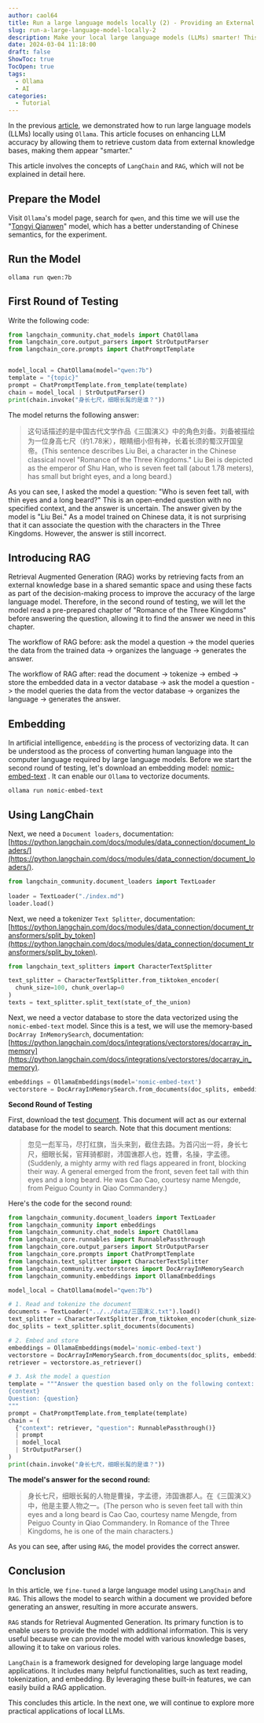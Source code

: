 ```yaml
---
author: caol64
title: Run a large language models locally (2) - Providing an External Knowledge Base to the Model
slug: run-a-large-language-model-locally-2
description: Make your local large language models (LLMs) smarter! This guide shows how to use LangChain and RAG to let them retrieve data from external knowledge bases, improving answer accuracy.
date: 2024-03-04 11:18:00
draft: false
ShowToc: true
TocOpen: true
tags:
  - Ollama
  - AI
categories:
  - Tutorial
---
```

In the previous [article](https://babyno.top/en/posts/2024/02/running-a-large-language-model-locally/), we demonstrated how to run large language models (LLMs) locally using `Ollama`. This article focuses on enhancing LLM accuracy by allowing them to retrieve custom data from external knowledge bases, making them appear "smarter."

This article involves the concepts of `LangChain` and `RAG`, which will not be explained in detail here.

## Prepare the Model

Visit `Ollama`'s model page, search for `qwen`, and this time we will use the "[Tongyi Qianwen](https://ollama.com/library/qwen:7b)" model, which has a better understanding of Chinese semantics, for the experiment.

## Run the Model

```shell
ollama run qwen:7b
```

## First Round of Testing

Write the following code:

```python
from langchain_community.chat_models import ChatOllama
from langchain_core.output_parsers import StrOutputParser
from langchain_core.prompts import ChatPromptTemplate


model_local = ChatOllama(model="qwen:7b")
template = "{topic}"
prompt = ChatPromptTemplate.from_template(template)
chain = model_local | StrOutputParser()
print(chain.invoke("身长七尺，细眼长髯的是谁？"))
```

The model returns the following answer:

> 这句话描述的是中国古代文学作品《三国演义》中的角色刘备。刘备被描绘为一位身高七尺（约1.78米），眼睛细小但有神，长着长须的蜀汉开国皇帝。(This sentence describes Liu Bei, a character in the Chinese classical novel "Romance of the Three Kingdoms." Liu Bei is depicted as the emperor of Shu Han, who is seven feet tall (about 1.78 meters), has small but bright eyes, and a long beard.)

As you can see, I asked the model a question: "Who is seven feet tall, with thin eyes and a long beard?" This is an open-ended question with no specified context, and the answer is uncertain. The answer given by the model is "Liu Bei." As a model trained on Chinese data, it is not surprising that it can associate the question with the characters in the Three Kingdoms. However, the answer is still incorrect.

## Introducing RAG

Retrieval Augmented Generation (RAG) works by retrieving facts from an external knowledge base in a shared semantic space and using these facts as part of the decision-making process to improve the accuracy of the large language model. Therefore, in the second round of testing, we will let the model read a pre-prepared chapter of "Romance of the Three Kingdoms" before answering the question, allowing it to find the answer we need in this chapter.

The workflow of RAG before: ask the model a question -> the model queries the data from the trained data -> organizes the language -> generates the answer.

The workflow of RAG after: read the document -> tokenize -> embed -> store the embedded data in a vector database -> ask the model a question -> the model queries the data from the vector database -> organizes the language -> generates the answer.

## Embedding

In artificial intelligence, `embedding` is the process of vectorizing data. It can be understood as the process of converting human language into the computer language required by large language models. Before we start the second round of testing, let's download an embedding model: [nomic-embed-text](https://ollama.com/library/nomic-embed-text) . It can enable our `Ollama` to vectorize documents.

```shell
ollama run nomic-embed-text
```

## Using LangChain

Next, we need a `Document loaders`, documentation: [https://python.langchain.com/docs/modules/data_connection/document_loaders/](https://python.langchain.com/docs/modules/data_connection/document_loaders/).

```python
from langchain_community.document_loaders import TextLoader  
  
loader = TextLoader("./index.md")  
loader.load()
```

Next, we need a tokenizer `Text Splitter`, documentation: [https://python.langchain.com/docs/modules/data_connection/document_transformers/split_by_token](https://python.langchain.com/docs/modules/data_connection/document_transformers/split_by_token).

```python
from langchain_text_splitters import CharacterTextSplitter

text_splitter = CharacterTextSplitter.from_tiktoken_encoder(
  chunk_size=100, chunk_overlap=0
)
texts = text_splitter.split_text(state_of_the_union)
```

Next, we need a vector database to store the data vectorized using the `nomic-embed-text` model. Since this is a test, we will use the memory-based `DocArray InMemorySearch`, documentation: [https://python.langchain.com/docs/integrations/vectorstores/docarray_in_memory](https://python.langchain.com/docs/integrations/vectorstores/docarray_in_memory).

```python
embeddings = OllamaEmbeddings(model='nomic-embed-text')
vectorstore = DocArrayInMemorySearch.from_documents(doc_splits, embeddings)
```

**Second Round of Testing**

First, download the test [document](http://babyno.top/data/%E4%B8%89%E5%9B%BD%E6%BC%94%E4%B9%89.txt). This document will act as our external database for the model to search. Note that this document mentions:

> 忽见一彪军马，尽打红旗，当头来到，截住去路。为首闪出一将，身长七尺，细眼长髯，官拜骑都尉，沛国谯郡人也，姓曹，名操，字孟德。 (Suddenly, a mighty army with red flags appeared in front, blocking their way. A general emerged from the front, seven feet tall with thin eyes and a long beard. He was Cao Cao, courtesy name Mengde, from Peiguo County in Qiao Commandery.)

Here's the code for the second round:

```python
from langchain_community.document_loaders import TextLoader
from langchain_community import embeddings
from langchain_community.chat_models import ChatOllama
from langchain_core.runnables import RunnablePassthrough
from langchain_core.output_parsers import StrOutputParser
from langchain_core.prompts import ChatPromptTemplate
from langchain.text_splitter import CharacterTextSplitter
from langchain_community.vectorstores import DocArrayInMemorySearch
from langchain_community.embeddings import OllamaEmbeddings

model_local = ChatOllama(model="qwen:7b")

# 1. Read and tokenize the document
documents = TextLoader("../../data/三国演义.txt").load()
text_splitter = CharacterTextSplitter.from_tiktoken_encoder(chunk_size=7500, chunk_overlap=100)
doc_splits = text_splitter.split_documents(documents)

# 2. Embed and store
embeddings = OllamaEmbeddings(model='nomic-embed-text')
vectorstore = DocArrayInMemorySearch.from_documents(doc_splits, embeddings)
retriever = vectorstore.as_retriever()

# 3. Ask the model a question
template = """Answer the question based only on the following context:
{context}
Question: {question}
"""
prompt = ChatPromptTemplate.from_template(template)
chain = (
  {"context": retriever, "question": RunnablePassthrough()}
  | prompt
  | model_local
  | StrOutputParser()
)
print(chain.invoke("身长七尺，细眼长髯的是谁？"))
```

**The model's answer for the second round:**

> 身长七尺，细眼长髯的人物是曹操，字孟德，沛国谯郡人。在《三国演义》中，他是主要人物之一。(The person who is seven feet tall with thin eyes and a long beard is Cao Cao, courtesy name Mengde, from Peiguo County in Qiao Commandery. In Romance of the Three Kingdoms, he is one of the main characters.)

As you can see, after using `RAG`, the model provides the correct answer.

## Conclusion

In this article, we `fine-tuned` a large language model using `LangChain` and `RAG`. This allows the model to search within a document we provided before generating an answer, resulting in more accurate answers.

`RAG` stands for Retrieval Augmented Generation. Its primary function is to enable users to provide the model with additional information. This is very useful because we can provide the model with various knowledge bases, allowing it to take on various roles.

`LangChain` is a framework designed for developing large language model applications. It includes many helpful functionalities, such as text reading, tokenization, and embedding. By leveraging these built-in features, we can easily build a RAG application.

This concludes this article. In the next one, we will continue to explore more practical applications of local LLMs.
